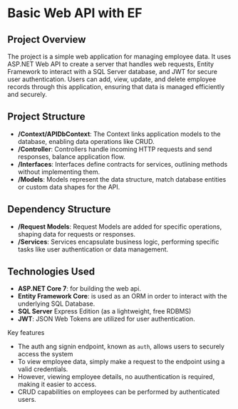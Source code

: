 # Basic Web API with EF

## Project Overview

The project is a simple web application for managing employee data. It uses ASP.NET Web API to create a server that handles web requests, Entity Framework to interact with a SQL Server database, and JWT for secure user authentication. Users can add, view, update, and delete employee records through this application, ensuring that data is managed efficiently and securely.

## Project Structure

- **/Context/APIDbContext**: The Context links application models to the database, enabling data operations like CRUD.
- **/Controller**: Controllers handle incoming HTTP requests and send responses, balance application flow.
- **/Interfaces**: Interfaces define contracts for services, outlining methods without implementing them.
- **/Models**: Models represent the data structure, match database entities or custom data shapes for the API.

## Dependency Structure

- **/Request Models**: Request Models are added for specific operations, shaping data for requests or responses.
- **/Services**: Services encapsulate business logic, performing specific tasks like user authentication or data management.

## Technologies Used

- **ASP.NET Core 7**: for building the web api.
- **Entity Framework Core**: is used as an ORM in order to interact with the underlying SQL Database.
- **SQL Server** Express Edition (as a lightweight, free RDBMS)
- **JWT**: JSON Web Tokens are utilized for user authentication.

Key features

- The auth ang signin endpoint, known as `auth`, allows users to securely access the system
- To view employee data, simply make a request to the endpoint using a valid credentials.
- However, viewing employee details, no auuthentication is required, making it easier to access.
- CRUD capabilities on employees can be performed by authenticated users.
